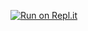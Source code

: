 [![Run on Repl.it](https://repl.it/badge/github/eliaskone/Java-SQLite-GUI)](https://repl.it/github/eliaskone/Java-SQLite-GUI)